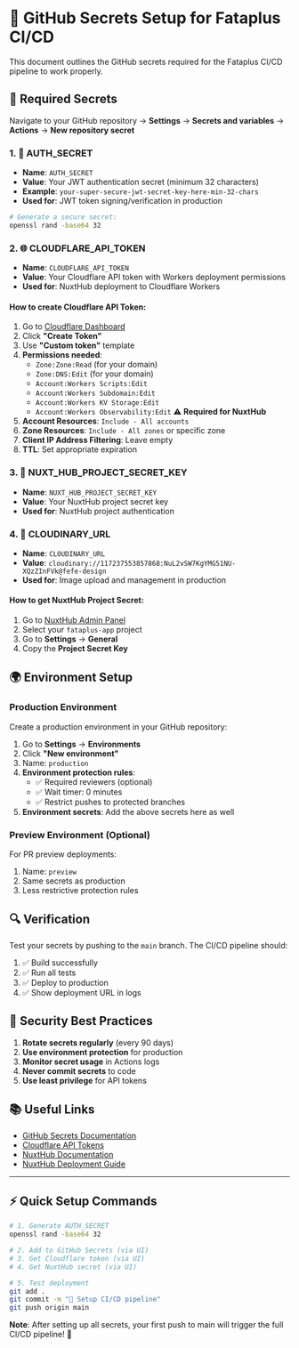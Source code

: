 # 🔐 GitHub Secrets Setup for Fataplus CI/CD

This document outlines the GitHub secrets required for the Fataplus CI/CD pipeline to work properly.

## 🚀 Required Secrets

Navigate to your GitHub repository → **Settings** → **Secrets and variables** → **Actions** → **New repository secret**

### 1. 🔑 **AUTH_SECRET**
- **Name**: `AUTH_SECRET`
- **Value**: Your JWT authentication secret (minimum 32 characters)
- **Example**: `your-super-secure-jwt-secret-key-here-min-32-chars`
- **Used for**: JWT token signing/verification in production

```bash
# Generate a secure secret:
openssl rand -base64 32
```

### 2. 🌐 **CLOUDFLARE_API_TOKEN**
- **Name**: `CLOUDFLARE_API_TOKEN`
- **Value**: Your Cloudflare API token with Workers deployment permissions
- **Used for**: NuxtHub deployment to Cloudflare Workers

#### How to create Cloudflare API Token:
1. Go to [Cloudflare Dashboard](https://dash.cloudflare.com/profile/api-tokens)
2. Click **"Create Token"**
3. Use **"Custom token"** template
4. **Permissions needed**:
   - `Zone:Zone:Read` (for your domain)
   - `Zone:DNS:Edit` (for your domain)
   - `Account:Workers Scripts:Edit`
   - `Account:Workers Subdomain:Edit`
   - `Account:Workers KV Storage:Edit`
   - `Account:Workers Observability:Edit` ⚠️ **Required for NuxtHub**
5. **Account Resources**: `Include - All accounts`
6. **Zone Resources**: `Include - All zones` or specific zone
7. **Client IP Address Filtering**: Leave empty
8. **TTL**: Set appropriate expiration

### 3. 🎯 **NUXT_HUB_PROJECT_SECRET_KEY**
- **Name**: `NUXT_HUB_PROJECT_SECRET_KEY`
- **Value**: Your NuxtHub project secret key
- **Used for**: NuxtHub project authentication

### 4. 🎨 **CLOUDINARY_URL**
- **Name**: `CLOUDINARY_URL`
- **Value**: `cloudinary://117237553857868:NuL2vSW7KgYMG51NU-XQzZInFVk@fefe-design`
- **Used for**: Image upload and management in production

#### How to get NuxtHub Project Secret:
1. Go to [NuxtHub Admin Panel](https://admin.hub.nuxt.com)
2. Select your `fataplus-app` project
3. Go to **Settings** → **General**
4. Copy the **Project Secret Key**

## 🌍 Environment Setup

### Production Environment
Create a production environment in your GitHub repository:

1. Go to **Settings** → **Environments**
2. Click **"New environment"**
3. Name: `production`
4. **Environment protection rules**:
   - ✅ Required reviewers (optional)
   - ✅ Wait timer: 0 minutes
   - ✅ Restrict pushes to protected branches
5. **Environment secrets**: Add the above secrets here as well

### Preview Environment (Optional)
For PR preview deployments:

1. Name: `preview`
2. Same secrets as production
3. Less restrictive protection rules

## 🔍 Verification

Test your secrets by pushing to the `main` branch. The CI/CD pipeline should:

1. ✅ Build successfully
2. ✅ Run all tests
3. ✅ Deploy to production
4. ✅ Show deployment URL in logs

## 🚨 Security Best Practices

1. **Rotate secrets regularly** (every 90 days)
2. **Use environment protection** for production
3. **Monitor secret usage** in Actions logs
4. **Never commit secrets** to code
5. **Use least privilege** for API tokens

## 📚 Useful Links

- [GitHub Secrets Documentation](https://docs.github.com/en/actions/security-guides/encrypted-secrets)
- [Cloudflare API Tokens](https://developers.cloudflare.com/api/tokens/)
- [NuxtHub Documentation](https://hub.nuxt.com)
- [NuxtHub Deployment Guide](https://hub.nuxt.com/docs/getting-started/deploy)

---

## ⚡ Quick Setup Commands

```bash
# 1. Generate AUTH_SECRET
openssl rand -base64 32

# 2. Add to GitHub Secrets (via UI)
# 3. Get Cloudflare token (via UI)
# 4. Get NuxtHub secret (via UI)

# 5. Test deployment
git add .
git commit -m "🚀 Setup CI/CD pipeline"
git push origin main
```

**Note**: After setting up all secrets, your first push to main will trigger the full CI/CD pipeline! 🎉 